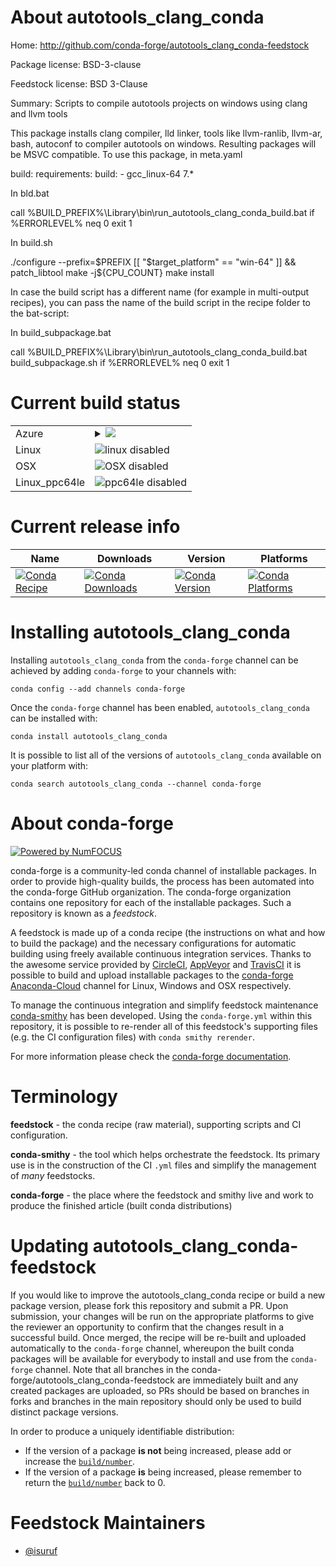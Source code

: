 About autotools_clang_conda
===========================

Home: http://github.com/conda-forge/autotools_clang_conda-feedstock

Package license: BSD-3-clause

Feedstock license: BSD 3-Clause

Summary: Scripts to compile autotools projects on windows using clang and llvm tools

This package installs clang compiler, lld linker, tools like llvm-ranlib, llvm-ar,
bash, autoconf to compiler autotools on windows. Resulting packages will be MSVC compatible.
To use this package, in meta.yaml

  build:
  requirements:
    build:
      - gcc_linux-64 7.*

In bld.bat

  call %BUILD_PREFIX%\Library\bin\run_autotools_clang_conda_build.bat
  if %ERRORLEVEL% neq 0 exit 1

In build.sh

  ./configure --prefix=$PREFIX
  [[ "$target_platform" == "win-64" ]] && patch_libtool
  make -j${CPU_COUNT}
  make install

In case the build script has a different name (for example in multi-output recipes),
you can pass the name of the build script in the recipe folder to the bat-script:

In build_subpackage.bat

  call %BUILD_PREFIX%\Library\bin\run_autotools_clang_conda_build.bat build_subpackage.sh
  if %ERRORLEVEL% neq 0 exit 1


Current build status
====================


<table>
    
  <tr>
    <td>Azure</td>
    <td>
      <details>
        <summary>
          <a href="https://dev.azure.com/conda-forge/feedstock-builds/_build/latest?definitionId=7523&branchName=master">
            <img src="https://dev.azure.com/conda-forge/feedstock-builds/_apis/build/status/autotools_clang_conda-feedstock?branchName=master">
          </a>
        </summary>
        <table>
          <thead><tr><th>Variant</th><th>Status</th></tr></thead>
          <tbody><tr>
              <td>win</td>
              <td>
                <a href="https://dev.azure.com/conda-forge/feedstock-builds/_build/latest?definitionId=7523&branchName=master">
                  <img src="https://dev.azure.com/conda-forge/feedstock-builds/_apis/build/status/autotools_clang_conda-feedstock?branchName=master&jobName=win&configuration=win_" alt="variant">
                </a>
              </td>
            </tr>
          </tbody>
        </table>
      </details>
    </td>
  </tr>
  <tr>
    <td>Linux</td>
    <td>
      <img src="https://img.shields.io/badge/linux-disabled-lightgrey.svg" alt="linux disabled">
    </td>
  </tr>
  <tr>
    <td>OSX</td>
    <td>
      <img src="https://img.shields.io/badge/OSX-disabled-lightgrey.svg" alt="OSX disabled">
    </td>
  </tr>
  <tr>
    <td>Linux_ppc64le</td>
    <td>
      <img src="https://img.shields.io/badge/ppc64le-disabled-lightgrey.svg" alt="ppc64le disabled">
    </td>
  </tr>
</table>

Current release info
====================

| Name | Downloads | Version | Platforms |
| --- | --- | --- | --- |
| [![Conda Recipe](https://img.shields.io/badge/recipe-autotools_clang_conda-green.svg)](https://anaconda.org/conda-forge/autotools_clang_conda) | [![Conda Downloads](https://img.shields.io/conda/dn/conda-forge/autotools_clang_conda.svg)](https://anaconda.org/conda-forge/autotools_clang_conda) | [![Conda Version](https://img.shields.io/conda/vn/conda-forge/autotools_clang_conda.svg)](https://anaconda.org/conda-forge/autotools_clang_conda) | [![Conda Platforms](https://img.shields.io/conda/pn/conda-forge/autotools_clang_conda.svg)](https://anaconda.org/conda-forge/autotools_clang_conda) |

Installing autotools_clang_conda
================================

Installing `autotools_clang_conda` from the `conda-forge` channel can be achieved by adding `conda-forge` to your channels with:

```
conda config --add channels conda-forge
```

Once the `conda-forge` channel has been enabled, `autotools_clang_conda` can be installed with:

```
conda install autotools_clang_conda
```

It is possible to list all of the versions of `autotools_clang_conda` available on your platform with:

```
conda search autotools_clang_conda --channel conda-forge
```


About conda-forge
=================

[![Powered by NumFOCUS](https://img.shields.io/badge/powered%20by-NumFOCUS-orange.svg?style=flat&colorA=E1523D&colorB=007D8A)](http://numfocus.org)

conda-forge is a community-led conda channel of installable packages.
In order to provide high-quality builds, the process has been automated into the
conda-forge GitHub organization. The conda-forge organization contains one repository
for each of the installable packages. Such a repository is known as a *feedstock*.

A feedstock is made up of a conda recipe (the instructions on what and how to build
the package) and the necessary configurations for automatic building using freely
available continuous integration services. Thanks to the awesome service provided by
[CircleCI](https://circleci.com/), [AppVeyor](https://www.appveyor.com/)
and [TravisCI](https://travis-ci.com/) it is possible to build and upload installable
packages to the [conda-forge](https://anaconda.org/conda-forge)
[Anaconda-Cloud](https://anaconda.org/) channel for Linux, Windows and OSX respectively.

To manage the continuous integration and simplify feedstock maintenance
[conda-smithy](https://github.com/conda-forge/conda-smithy) has been developed.
Using the ``conda-forge.yml`` within this repository, it is possible to re-render all of
this feedstock's supporting files (e.g. the CI configuration files) with ``conda smithy rerender``.

For more information please check the [conda-forge documentation](https://conda-forge.org/docs/).

Terminology
===========

**feedstock** - the conda recipe (raw material), supporting scripts and CI configuration.

**conda-smithy** - the tool which helps orchestrate the feedstock.
                   Its primary use is in the construction of the CI ``.yml`` files
                   and simplify the management of *many* feedstocks.

**conda-forge** - the place where the feedstock and smithy live and work to
                  produce the finished article (built conda distributions)


Updating autotools_clang_conda-feedstock
========================================

If you would like to improve the autotools_clang_conda recipe or build a new
package version, please fork this repository and submit a PR. Upon submission,
your changes will be run on the appropriate platforms to give the reviewer an
opportunity to confirm that the changes result in a successful build. Once
merged, the recipe will be re-built and uploaded automatically to the
`conda-forge` channel, whereupon the built conda packages will be available for
everybody to install and use from the `conda-forge` channel.
Note that all branches in the conda-forge/autotools_clang_conda-feedstock are
immediately built and any created packages are uploaded, so PRs should be based
on branches in forks and branches in the main repository should only be used to
build distinct package versions.

In order to produce a uniquely identifiable distribution:
 * If the version of a package **is not** being increased, please add or increase
   the [``build/number``](https://conda.io/docs/user-guide/tasks/build-packages/define-metadata.html#build-number-and-string).
 * If the version of a package **is** being increased, please remember to return
   the [``build/number``](https://conda.io/docs/user-guide/tasks/build-packages/define-metadata.html#build-number-and-string)
   back to 0.

Feedstock Maintainers
=====================

* [@isuruf](https://github.com/isuruf/)


